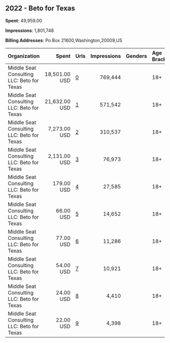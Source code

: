 ## 2022 - Beto for Texas 
**Spent**: 49,959.00

**Impressions**: 1,801,748

**Billing Addresses**: Po Box 21600,Washington,20009,US

|Organization|Spent|Urls|Impressions|Genders|Age Brackets|Country Codes|
|:---|---:|:---|---:|:---|:---|:---|
|Middle Seat Consulting  LLC: Beto for Texas|18,501.00 USD|[0](https://www.snap.com/political-ads/asset/0e2ff649af2da629a9ab4ecef073195e7d485bd4cd1b635cb7648abd45a81901?mediaType=mp4)|769,444||18+|united states|
|Middle Seat Consulting  LLC: Beto for Texas|21,632.00 USD|[1](https://www.snap.com/political-ads/asset/590e8f5468b0e05d3f30aff10a204520951701e71e4d54e77cbb026929b1e034?mediaType=mp4)|571,542||18+|united states|
|Middle Seat Consulting  LLC: Beto for Texas|7,273.00 USD|[2](https://www.snap.com/political-ads/asset/9666048f0cde993e50ee4495cc9af90e9a8c9d518c7c32df0141d4ed8979b788?mediaType=mp4)|310,537||18+|united states|
|Middle Seat Consulting  LLC: Beto for Texas|2,131.00 USD|[3](https://www.snap.com/political-ads/asset/184ee9d63cd96603acf4dc54da38f1828036b873233f4caed5348a56166cb299?mediaType=mp4)|76,973||18+|united states|
|Middle Seat Consulting  LLC: Beto for Texas|179.00 USD|[4](https://www.snap.com/political-ads/asset/9e60cd8b821b62fed4770738fcb69ce12fb62dc2f1d142c2c1ba352fceadcbaa?mediaType=mp4)|27,585||18+|united states|
|Middle Seat Consulting  LLC: Beto for Texas|66.00 USD|[5](https://www.snap.com/political-ads/asset/9596c0a587d71346bd4b59ce78503ab3241b60a688a4a6666900e4e3f9a24c57?mediaType=mp4)|14,652||18+|united states|
|Middle Seat Consulting  LLC: Beto for Texas|77.00 USD|[6](https://www.snap.com/political-ads/asset/9e60cd8b821b62fed4770738fcb69ce12fb62dc2f1d142c2c1ba352fceadcbaa?mediaType=mp4)|11,286||18+|united states|
|Middle Seat Consulting  LLC: Beto for Texas|54.00 USD|[7](https://www.snap.com/political-ads/asset/9e60cd8b821b62fed4770738fcb69ce12fb62dc2f1d142c2c1ba352fceadcbaa?mediaType=mp4)|10,921||18+|united states|
|Middle Seat Consulting  LLC: Beto for Texas|24.00 USD|[8](https://www.snap.com/political-ads/asset/9596c0a587d71346bd4b59ce78503ab3241b60a688a4a6666900e4e3f9a24c57?mediaType=mp4)|4,410||18+|united states|
|Middle Seat Consulting  LLC: Beto for Texas|22.00 USD|[9](https://www.snap.com/political-ads/asset/9596c0a587d71346bd4b59ce78503ab3241b60a688a4a6666900e4e3f9a24c57?mediaType=mp4)|4,398||18+|united states|
